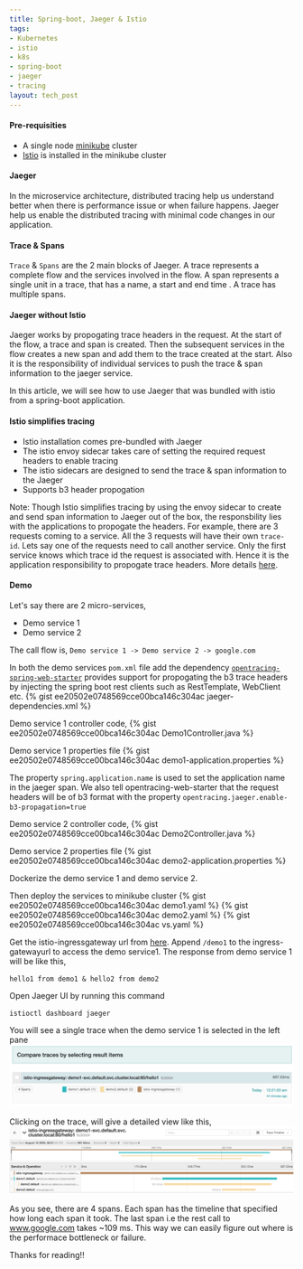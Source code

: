 ```yaml
---
title: Spring-boot, Jaeger & Istio
tags:
- Kubernetes
- istio
- k8s
- spring-boot
- jaeger
- tracing
layout: tech_post
---
```


#### Pre-requisities
- A single node [minikube](https://kubernetes.io/docs/tasks/tools/install-minikube/) cluster
- [Istio](https://istio.io/latest/docs/setup/getting-started/#download) is installed in the minikube cluster

#### Jaeger
In the microservice architecture, distributed tracing help us understand better when there is performance issue or when  failure happens. Jaeger help us enable the distributed tracing with minimal code changes in our application. 
#### Trace & Spans
`Trace` & `Spans` are the 2 main blocks of Jaeger. A trace represents a complete flow and the services involved in the flow. A span represents a single unit in a trace, that has a name, a start and end time . A trace has multiple spans. 

#### Jaeger without Istio
Jaeger works by propogating trace headers in the request. At the start of the flow, a trace and span is created.  Then the subsequent services in the flow creates a new span and add them to the trace created at the start. Also it is the responsibility of individual services to push the trace & span information to the jaeger service. 

In this article, we will see how to use Jaeger that was bundled with istio from a spring-boot application.

#### Istio simplifies tracing
- Istio installation comes pre-bundled with Jaeger
- The istio envoy sidecar takes care of setting the required request headers to enable tracing
- The istio sidecars are designed to send the trace & span information to the Jaeger
- Supports b3 header propogation

Note: Though Istio simplifies tracing by using the envoy sidecar to create and send span information to Jaeger out of the box, the responsbility lies with the applications to propogate the headers. For example, there are 3 requests coming to a service. All the 3 requests will have their own `trace-id`. Lets say one of the requests need to call another service. Only the first service knows which trace id the request is associated with. Hence it is the application responsibility to propogate trace headers. More details [here](https://istio.io/latest/faq/distributed-tracing/#istio-copy-headers).

#### Demo
Let's say there are 2 micro-services, 
- Demo service 1
- Demo service 2

The call flow is, `Demo service 1 -> Demo service 2 -> google.com`

In both the demo services `pom.xml` file add the dependency [`opentracing-spring-web-starter`](https://github.com/opentracing-contrib/java-spring-web) provides support for propogating the b3 trace headers by injecting the spring boot rest clients such as RestTemplate, WebClient etc.
{% gist ee20502e0748569cce00bca146c304ac jaeger-dependencies.xml %}

Demo service 1 controller code,
{% gist ee20502e0748569cce00bca146c304ac Demo1Controller.java %}

Demo service 1 properties file
{% gist ee20502e0748569cce00bca146c304ac demo1-application.properties %}

The property `spring.application.name` is used to set the application name in the jaeger span. We also tell opentracing-web-starter that the request headers will be of b3 format with the property `opentracing.jaeger.enable-b3-propagation=true`

Demo service 2 controller code,
{% gist ee20502e0748569cce00bca146c304ac Demo2Controller.java %}

Demo service 2 properties file
{% gist ee20502e0748569cce00bca146c304ac demo2-application.properties %}

Dockerize the demo service 1 and demo service 2.

Then deploy the services to minikube cluster
{% gist ee20502e0748569cce00bca146c304ac demo1.yaml %}
{% gist ee20502e0748569cce00bca146c304ac demo2.yaml %}
{% gist ee20502e0748569cce00bca146c304ac vs.yaml %}

Get the istio-ingressgateway url from [here](https://istio.io/latest/docs/setup/getting-started/#determining-the-ingress-ip-and-ports). Append `/demo1` to the ingress-gatewayurl to access the demo service1. The response from demo service 1 will be like this,
```
hello1 from demo1 & hello2 from demo2
```
Open Jaeger UI by running this command
```
istioctl dashboard jaeger
```
You will see a single trace when the demo service 1 is selected in the left pane
![trace-in-jaeger](/images/jaeger/sample-trace.png)

Clicking on the trace, will give a detailed view like this,
![trace-detail-view](/images/jaeger/trace-explained.png)

As you see, there are 4 spans. Each span has the timeline that specified how long each span it took. The last span i.e the rest call to www.google.com takes ~109 ms. This way we can easily figure out where is the performace bottleneck or failure.

Thanks for reading!!
